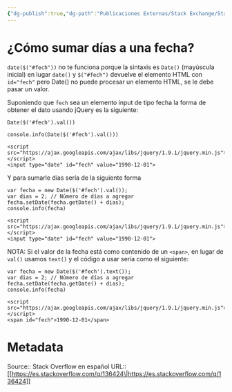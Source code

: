 ```yaml
---
{"dg-publish":true,"dg-path":"Publicaciones Externas/Stack Exchange/Stack Overflow en español/es.stackoverflow.com-136424.md","permalink":"/publicaciones-externas/stack-exchange/stack-overflow-en-espanol/es-stackoverflow-com-136424/","title":"¿Cómo sumar días a una fecha?","hide":true,"noteIcon":"\"0\"","created":"2024-04-03T12:49:10.592-06:00","updated":"2024-04-05T16:43:52.969-06:00"}
---
```


# ¿Cómo sumar días a una fecha?

`date($("#fech"))`  no te funciona porque la sintaxis es `Date()` (mayúscula inicial) en lugar `date()` y `$("#fech")` devuelve el elemento HTML con `id="fech"` pero Date() no puede procesar un elemento HTML, se le debe pasar un valor.

Suponiendo que `fech` sea un elemento input de tipo fecha la forma de obtener el dato usando jQuery es la siguiente:

    Date($('#fech').val())

<!-- begin snippet: js hide: false console: true babel: false -->

<!-- language: lang-js -->

    console.info(Date($('#fech').val()))

<!-- language: lang-html -->

    <script src="https://ajax.googleapis.com/ajax/libs/jquery/1.9.1/jquery.min.js"></script>
    <input type="date" id="fech" value="1990-12-01">

<!-- end snippet -->

Y para sumarle días sería de la siguiente forma

<!-- begin snippet: js hide: false console: true babel: false -->

<!-- language: lang-js -->

    var fecha = new Date($('#fech').val());
    var dias = 2; // Número de días a agregar
    fecha.setDate(fecha.getDate() + dias);
    console.info(fecha)

<!-- language: lang-html -->

    <script src="https://ajax.googleapis.com/ajax/libs/jquery/1.9.1/jquery.min.js"></script>
    <input type="date" id="fech" value="1990-12-01">

<!-- end snippet -->

NOTA: Si el valor de la fecha está como contenido de un `<span>`, en lugar de `val()` usamos `text()` y el código a usar sería como el siguiente:

<!-- begin snippet: js hide: false console: true babel: false -->

<!-- language: lang-js -->

    var fecha = new Date($('#fech').text());
    var dias = 2; // Número de días a agregar
    fecha.setDate(fecha.getDate() + dias);
    console.info(fecha)

<!-- language: lang-html -->

    <script src="https://ajax.googleapis.com/ajax/libs/jquery/1.9.1/jquery.min.js"></script>
    <span id="fech">1990-12-01</span>

<!-- end snippet -->



# Metadata
Source:: Stack Overflow en español
URL:: [[https://es.stackoverflow.com/q/136424\|https://es.stackoverflow.com/q/136424]]

